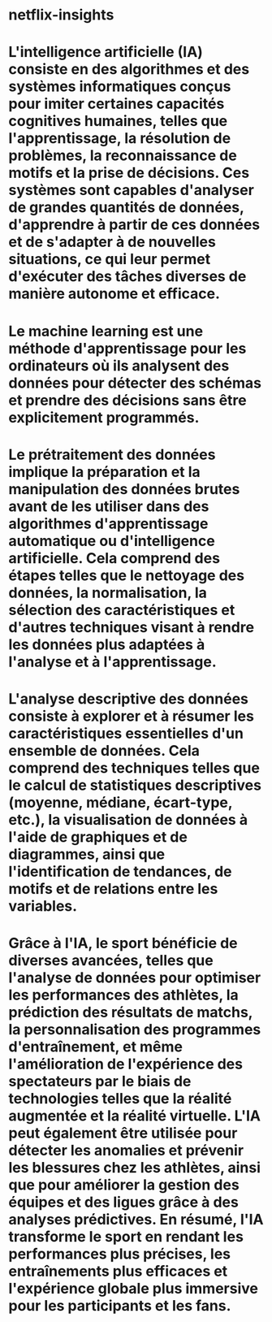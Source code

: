 # netflix-insights

# 
# 
# L'intelligence artificielle (IA) consiste en des algorithmes et des systèmes informatiques conçus pour imiter certaines capacités cognitives humaines, telles que l'apprentissage, la résolution de problèmes, la reconnaissance de motifs et la prise de décisions. Ces systèmes sont capables d'analyser de grandes quantités de données, d'apprendre à partir de ces données et de s'adapter à de nouvelles situations, ce qui leur permet d'exécuter des tâches diverses de manière autonome et efficace.

# Le machine learning est une méthode d'apprentissage pour les ordinateurs où ils analysent des données pour détecter des schémas et prendre des décisions sans être explicitement programmés.

# Le prétraitement des données implique la préparation et la manipulation des données brutes avant de les utiliser dans des algorithmes d'apprentissage automatique ou d'intelligence artificielle. Cela comprend des étapes telles que le nettoyage des données, la normalisation, la sélection des caractéristiques et d'autres techniques visant à rendre les données plus adaptées à l'analyse et à l'apprentissage.

# L'analyse descriptive des données consiste à explorer et à résumer les caractéristiques essentielles d'un ensemble de données. Cela comprend des techniques telles que le calcul de statistiques descriptives (moyenne, médiane, écart-type, etc.), la visualisation de données à l'aide de graphiques et de diagrammes, ainsi que l'identification de tendances, de motifs et de relations entre les variables.


# Grâce à l'IA, le sport bénéficie de diverses avancées, telles que l'analyse de données pour optimiser les performances des athlètes, la prédiction des résultats de matchs, la personnalisation des programmes d'entraînement, et même l'amélioration de l'expérience des spectateurs par le biais de technologies telles que la réalité augmentée et la réalité virtuelle. L'IA peut également être utilisée pour détecter les anomalies et prévenir les blessures chez les athlètes, ainsi que pour améliorer la gestion des équipes et des ligues grâce à des analyses prédictives. En résumé, l'IA transforme le sport en rendant les performances plus précises, les entraînements plus efficaces et l'expérience globale plus immersive pour les participants et les fans.

